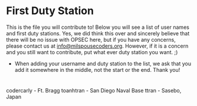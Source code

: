 # First Duty Station

This is the file you will contribute to! Below you will see a list of user names and first duty stations. Yes, we did think this over and sincerely believe that there will be no issue with OPSEC here, but if you have any concerns, please contact us at [info@milspousecoders.org](mailto:info@milspousecoders.org). However, if it is a concern and you still want to contribute, put what ever duty station you want. ;)

-   When adding your username and duty station to the list, we ask that you add it somewhere in the middle, not the start or the end. Thank you!

#

codercarly - Ft. Bragg
toanhtran - San Diego Naval Base
ttran - Sasebo, Japan
